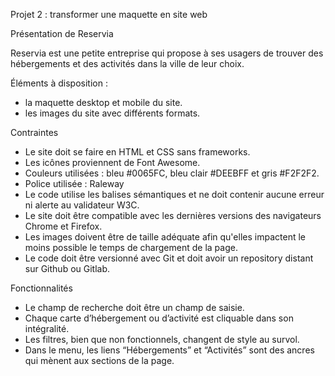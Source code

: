 ﻿Projet 2 : transformer une maquette en site web


Présentation de Reservia

Reservia est une petite entreprise qui propose à ses usagers de trouver des hébergements et des activités dans la ville de leur choix.

Éléments à disposition : 
- la maquette desktop et mobile du site.
- les images du site avec différents formats.


Contraintes

* Le site doit se faire en HTML et CSS sans frameworks.
* Les icônes proviennent de Font Awesome.
* Couleurs utilisées : bleu #0065FC, bleu clair #DEEBFF et gris #F2F2F2.
* Police utilisée : Raleway
* Le code utilise les balises sémantiques et ne doit contenir aucune erreur ni alerte au validateur W3C.
* Le site doit être compatible avec les dernières versions des navigateurs Chrome et Firefox.
* Les images doivent être de taille adéquate afin qu'elles impactent le moins possible le temps de chargement de la page.
* Le code doit être versionné avec Git et doit avoir un repository distant sur Github ou Gitlab.



Fonctionnalités

* Le champ de recherche doit être un champ de saisie.
* Chaque carte d’hébergement ou d’activité est cliquable dans son intégralité.
* Les filtres, bien que non fonctionnels, changent de style au survol.
* Dans le menu, les liens “Hébergements” et “Activités” sont des ancres qui mènent aux sections de la page.
